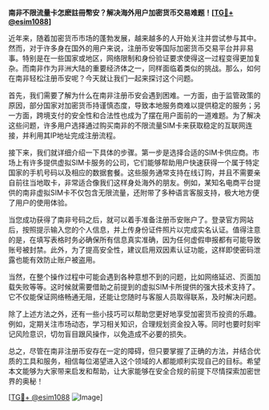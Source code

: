 **南非不限流量卡怎麽註冊幣安？解决海外用户加密货币交易难题！[[TG💪+ @esim1088](https://t.me/s/esim1088)]**

近年来，随着加密货币市场的蓬勃发展，越来越多的人开始关注并尝试参与其中。然而，对于许多身在国外的用户来说，注册币安等国际加密货币交易平台并非易事。特别是在一些国家或地区，网络限制和身份验证要求使得这一过程变得更加复杂。而南非作为非洲大陆的重要经济体之一，同样面临着类似的挑战。那么，如何在南非轻松注册币安呢？今天就让我们一起来探讨这个问题。

首先，我们需要了解为什么在南非注册币安会遇到困难。一方面，由于监管政策的原因，部分国家对加密货币持谨慎态度，导致本地服务商难以提供稳定的服务；另一方面，跨境支付的安全性和合法性也成为了摆在用户面前的一道难题。为了解决这些问题，许多用户选择通过购买南非的不限流量SIM卡来获取稳定的互联网连接，并利用其IP地址完成注册流程。

接下来，我们就详细介绍一下具体的步骤。第一步是选择合适的SIM卡供应商。市场上有许多提供虚拟SIM卡服务的公司，它们能够帮助用户快速获得一个属于特定国家的手机号码以及相应的数据套餐。这些服务通常支持在线订购，并且不需要亲自前往当地取卡，非常适合像我们这样身处海外的朋友。例如，某知名电商平台提供的南非虚拟SIM卡不仅包含无限流量，还附带了多种语言客服支持，极大地方便了用户的使用体验。

当您成功获得了南非号码之后，就可以着手准备注册币安账户了。登录官方网站后，按照提示输入您的个人信息，并上传身份证件照片以完成实名认证。值得注意的是，在填写表格时务必确保所有信息真实准确，因为任何虚假申报都有可能导致账号被封禁。此外，为了提高安全性，建议启用双因素认证功能，这样即使密码泄露也能有效防止账户被盗用。

当然，在整个操作过程中可能会遇到各种意想不到的问题，比如网络延迟、页面加载失败等等。这时候就需要借助之前提到的虚拟SIM卡所提供的强大技术支持了。它不仅能保证网络畅通无阻，还能让您随时与客服人员取得联系，及时解决问题。

除了上述方法之外，还有一些小技巧可以帮助您更好地享受加密货币投资的乐趣。例如，定期关注市场动态，学习相关知识，合理规划资金投入等。同时也要时刻牢记风险意识，切勿盲目跟风操作，以免造成不必要的损失。

总之，尽管在南非注册币安存在一定的障碍，但只要掌握了正确的方法，并结合优质的工具和服务，相信每位渴望进入这个领域的人都能顺利实现自己的目标。希望本文能够为大家带来启发和帮助，让大家能够在安全合规的前提下尽情探索加密世界的奥秘！

[[TG💪+ @esim1088](https://t.me/s/esim1088) ![Image](https://i.postimg.cc/4NQfJmqS/Snipaste-2025-05-13-00-14-12.png)]